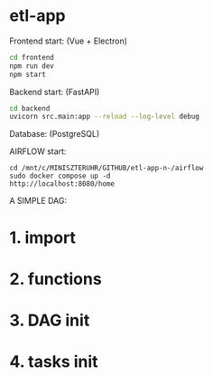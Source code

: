 # etl-app

Frontend start:
(Vue + Electron)
```sh
cd frontend
npm run dev
npm start
```
Backend start:
(FastAPI)
```sh
cd backend
uvicorn src.main:app --reload --log-level debug
``` 
Database: (PostgreSQL)


AIRFLOW start:
```
cd /mnt/c/MINISZTERUHR/GITHUB/etl-app-n-/airflow
sudo docker compose up -d
http://localhost:8080/home
```

A SIMPLE DAG:

# 1. import
# 2. functions
# 3. DAG init
# 4. tasks init